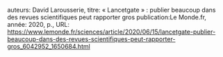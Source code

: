 auteurs: David Larousserie, 
titre: « Lancetgate » : publier beaucoup dans des revues scientifiques peut rapporter gros
publication:Le Monde.fr, 
année: 2020, 
p.,
URL: https://www.lemonde.fr/sciences/article/2020/06/15/lancetgate-publier-beaucoup-dans-des-revues-scientifiques-peut-rapporter-gros_6042952_1650684.html

